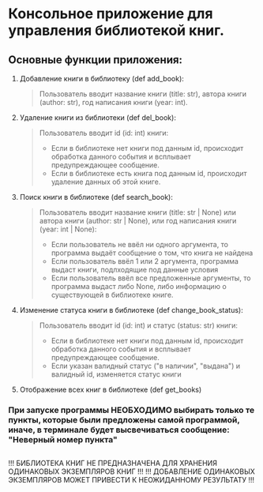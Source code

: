 # Консольное приложение для управления библиотекой книг.

## Основные функции приложения:
  1. Добавление книги в библиотеку (def add_book):
       > Пользователь вводит название книги (title: str), автора книги (author: str), год написания книги (year: int).
     
  2. Удаление книги из библиотеки (def del_book):
       > Пользователь вводит id (id: int) книги:
       > * Если в библиотеке нет книги под данным id, происходит обработка данного события и всплывает предупреждающее сообщение.
       > * Если в библиотеке есть книга под данным id, происходит удаление данных об этой книге.
     
  3. Поиск книги в библиотеке (def search_book):
      > Пользователь вводит название книги (title: str | None) или автора книги (author: str | None), или год написания книги (year: int | None):
      > * Если пользователь не ввёл ни одного аргумента, то программа выдаёт сообщение о том, что книга не найдена
      > * Если пользователь ввёл 1 или 2 аргумента, программа выдаст книги, подлходящие под данные условия
      > * Если пользователь ввёл все предложенные аргументы, то программа выдаст либо None, либо информацию о существующей в библиотеке книге.
     
  5. Изменение статуса книги в библиотеке (def change_book_status):
       > Пользователь вводит id (id: int) и статус (status: str) книги:
       > * Если в библиотеке нет книги под данным id, происходит обработка данного события и всплывает предупреждающее сообщение.
       > * Если указан валидный статус ("в наличии", "выдана") и валидный id, изменяется статус книги

  6. Отображение всех книг в библиотеке (def get_books)


### При запуске программы НЕОБХОДИМО выбирать только те пункты, которые были предложены самой программой, иначе, в терминале будет высвечиваться сообщение: "Неверный номер пункта"

##
!!! БИБЛИОТЕКА КНИГ НЕ ПРЕДНАЗНАЧЕНА ДЛЯ ХРАНЕНИЯ ОДИНАКОВЫХ ЭКЗЕМПЛЯРОВ КНИГ !!!
!!! ДОБАВЛЕНИЕ ОДИНАКОВЫХ ЭКЗЕМПЛЯРОВ МОЖЕТ ПРИВЕСТИ К НЕОЖИДАННОМУ РЕЗУЛЬТАТУ !!!
